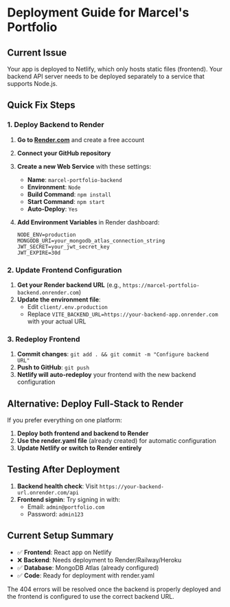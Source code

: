 # Deployment Guide for Marcel's Portfolio

## Current Issue
Your app is deployed to Netlify, which only hosts static files (frontend). Your backend API server needs to be deployed separately to a service that supports Node.js.

## Quick Fix Steps

### 1. Deploy Backend to Render

1. **Go to [Render.com](https://render.com)** and create a free account
2. **Connect your GitHub repository**
3. **Create a new Web Service** with these settings:
   - **Name**: `marcel-portfolio-backend`
   - **Environment**: `Node`
   - **Build Command**: `npm install`
   - **Start Command**: `npm start`
   - **Auto-Deploy**: `Yes`

4. **Add Environment Variables** in Render dashboard:
   ```
   NODE_ENV=production
   MONGODB_URI=your_mongodb_atlas_connection_string
   JWT_SECRET=your_jwt_secret_key
   JWT_EXPIRE=30d
   ```

### 2. Update Frontend Configuration

1. **Get your Render backend URL** (e.g., `https://marcel-portfolio-backend.onrender.com`)
2. **Update the environment file**:
   - Edit `client/.env.production`
   - Replace `VITE_BACKEND_URL=https://your-backend-app.onrender.com` with your actual URL

### 3. Redeploy Frontend

1. **Commit changes**: `git add . && git commit -m "Configure backend URL"`
2. **Push to GitHub**: `git push`
3. **Netlify will auto-redeploy** your frontend with the new backend configuration

## Alternative: Deploy Full-Stack to Render

If you prefer everything on one platform:

1. **Deploy both frontend and backend to Render**
2. **Use the render.yaml file** (already created) for automatic configuration
3. **Update Netlify or switch to Render entirely**

## Testing After Deployment

1. **Backend health check**: Visit `https://your-backend-url.onrender.com/api`
2. **Frontend signin**: Try signing in with:
   - Email: `admin@portfolio.com`
   - Password: `admin123`

## Current Setup Summary

- ✅ **Frontend**: React app on Netlify
- ❌ **Backend**: Needs deployment to Render/Railway/Heroku
- ✅ **Database**: MongoDB Atlas (already configured)
- ✅ **Code**: Ready for deployment with render.yaml

The 404 errors will be resolved once the backend is properly deployed and the frontend is configured to use the correct backend URL.
